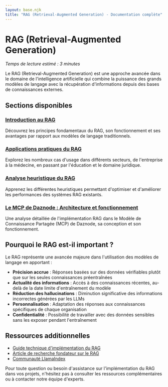 ```yaml
---
layout: base.njk
title: "RAG (Retrieval-Augmented Generation) - Documentation complète"
---
```


# RAG (Retrieval-Augmented Generation)

*Temps de lecture estimé : 3 minutes*

Le RAG (Retrieval-Augmented Generation) est une approche avancée dans le domaine de l'intelligence artificielle qui combine la puissance des grands modèles de langage avec la récupération d'informations depuis des bases de connaissances externes.

## Sections disponibles

### [Introduction au RAG](/rag/introduction/)
Découvrez les principes fondamentaux du RAG, son fonctionnement et ses avantages par rapport aux modèles de langage traditionnels.

### [Applications pratiques du RAG](/rag/applications/)
Explorez les nombreux cas d'usage dans différents secteurs, de l'entreprise à la médecine, en passant par l'éducation et le domaine juridique.

### [Analyse heuristique du RAG](/rag/heuristic/)
Apprenez les différentes heuristiques permettant d'optimiser et d'améliorer les performances des systèmes RAG existants.

### [Le MCP de Daznode : Architecture et fonctionnement](/rag/analysis/)
Une analyse détaillée de l'implémentation RAG dans le Modèle de Connaissance Partagée (MCP) de Daznode, sa conception et son fonctionnement.

## Pourquoi le RAG est-il important ?

Le RAG représente une avancée majeure dans l'utilisation des modèles de langage en apportant :

- **Précision accrue** : Réponses basées sur des données vérifiables plutôt que sur les seules connaissances préentraînées
- **Actualité des informations** : Accès à des connaissances récentes, au-delà de la date limite d'entraînement du modèle
- **Réduction des hallucinations** : Diminution significative des informations incorrectes générées par les LLMs
- **Personnalisation** : Adaptation des réponses aux connaissances spécifiques de chaque organisation
- **Confidentialité** : Possibilité de travailler avec des données sensibles sans les exposer pendant l'entraînement

## Ressources additionnelles

- [Guide technique d'implémentation du RAG](https://github.com/run-llama/llama_index)
- [Article de recherche fondateur sur le RAG](https://arxiv.org/abs/2005.11401)
- [Communauté LlamaIndex](https://discord.gg/dGcwcsnxhU)

Pour toute question ou besoin d'assistance sur l'implémentation du RAG dans vos projets, n'hésitez pas à consulter les ressources complémentaires ou à contacter notre équipe d'experts. 